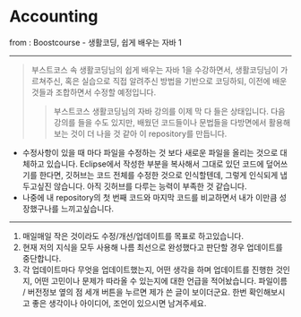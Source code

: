 # Accounting
from : Boostcourse - 생활코딩, 쉽게 배우는 자바 1
 * * *

> 부스트코스 속 생활코딩님의 쉽게 배우는 자바 1을 수강하면서, 생활코딩님이 가르쳐주신, 혹은 실습으로 직접 알려주신 방법을 기반으로 코딩하되, 이전에 배운 것들과 조합하면서 수정할 예정입니다.  
> > 부스트코스 생활코딩님의 자바 강의를 이제 막 다 들은 상태입니다. 다음 강의를 들을 수도 있지만, 배웠던 코드들이나 문법들을 다방면에서 활용해보는 것이 더 나을 것 같아 이 repository를 만듭니다. 

* 수정사항이 있을 때 마다 파일을 수정하는 것 보다 새로운 파일을 올리는 것으로 대체하고 있습니다. Eclipse에서 작성한 부분을 복사해서 그대로 있던 코드에 덮어쓰기를 한다면, 깃허브는 코드 전체를 수정한 것으로 인식할텐데, 그렇게 인식되게 냅두고싶진 않습니다. 아직 깃허브를 다루는 능력이 부족한 것 같습니다.
* 나중에 내 repository의 첫 번째 코드와 마지막 코드를 비교하면서 내가 이만큼 성장했구나를 느끼고싶습니다.

* * *

1. 매일매일 작은 것이라도 수정/개선/업데이트를 목표로 하고있습니다.
2. 현재 저의 지식을 모두 사용해 나름 최선으로 완성했다고 판단할 경우 업데이트를 중단합니다.
3. 각 업데이트마다 무엇을 업데이트했는지, 어떤 생각을 하며 업데이트를 진행한 것인지, 어떤 고민이나 문제가 따라올 수 있는지에 대한 언급을 적어놨습니다. 파일이름 / 버전정보 옆의 점 세개 버튼을 누르면 제가 쓴 글이 보이더군요. 한번 확인해보시고 좋은 생각이나 아이디어, 조언이 있으시면 남겨주세요.
